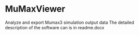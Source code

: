 # MuMaxViewer
Analyze and export Mumax3 simulation output data
The detailed description of the software can is in readme.docx
